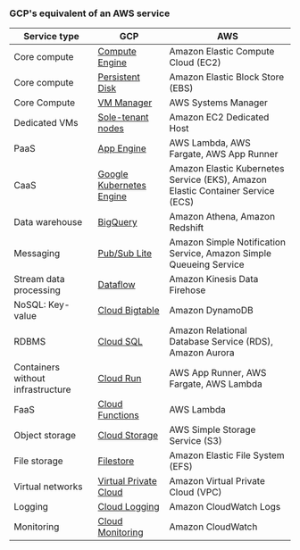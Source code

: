 ### GCP's equivalent of an AWS service
Service type | GCP  | AWS
------------- | ------------- | -------------
Core compute	| [Compute Engine](https://cloud.google.com/compute)  | Amazon Elastic Compute Cloud (EC2)
Core compute	| [Persistent Disk](https://cloud.google.com/persistent-disk)| Amazon Elastic Block Store (EBS)
Core Compute  | [VM Manager](https://cloud.google.com/compute/docs/vm-manager)  | AWS Systems Manager
Dedicated VMs | [Sole-tenant nodes](https://cloud.google.com/compute/docs/nodes/sole-tenant-nodes) | Amazon EC2 Dedicated Host
PaaS | [App Engine](https://cloud.google.com/appengine) | AWS Lambda, AWS Fargate, AWS App Runner
CaaS | [Google Kubernetes Engine](https://cloud.google.com/kubernetes-engine) | Amazon Elastic Kubernetes Service (EKS), Amazon Elastic Container Service (ECS)
Data warehouse	| [BigQuery](https://cloud.google.com/bigquery) | Amazon Athena, Amazon Redshift
Messaging	| [Pub/Sub Lite](https://cloud.google.com/pubsub/lite/docs) | Amazon Simple Notification Service, Amazon Simple Queueing Service
Stream data processing	| [Dataflow](https://cloud.google.com/dataflow) | Amazon Kinesis Data Firehose
NoSQL: Key-value	| [Cloud Bigtable](https://cloud.google.com/bigtable) | Amazon DynamoDB
RDBMS	| [Cloud SQL](https://cloud.google.com/sql) | Amazon Relational Database Service (RDS), Amazon Aurora
Containers without infrastructure	| [Cloud Run](https://cloud.google.com/run) | AWS App Runner, AWS Fargate, AWS Lambda
FaaS	| [Cloud Functions](https://cloud.google.com/functions) | AWS Lambda
Object storage	| [Cloud Storage](https://cloud.google.com/storage) | AWS Simple Storage Service (S3)
File storage	| [Filestore](https://cloud.google.com/filestore) | Amazon Elastic File System (EFS)
Virtual networks	| [Virtual Private Cloud](https://cloud.google.com/vpc) | Amazon Virtual Private Cloud (VPC)
Logging	| [Cloud Logging](https://cloud.google.com/logging)	|	Amazon CloudWatch Logs
Monitoring	| [Cloud Monitoring](https://cloud.google.com/monitoring) |	Amazon CloudWatch
